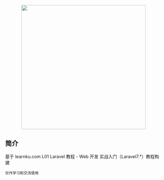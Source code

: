 <p align="center"><a href="https://laravel.com" target="_blank"><img src="https://raw.githubusercontent.com/laravel/art/master/logo-lockup/5%20SVG/2%20CMYK/1%20Full%20Color/laravel-logolockup-cmyk-red.svg" width="400"></a></p>

<h2>简介</h2>
    基于 learnku.com L01 Laravel 教程 - Web 开发 实战入门（Laravel7.*）教程构建

    仅作学习和交流使用
